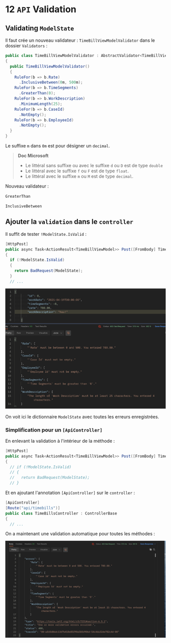# 12 `API` Validation



## Validating `ModelState`

Il faut crée un nouveau validateur : `TimeBillViewModelValidator` dans le dossier `Validators` :

```cs
public class TimeBillViewModelValidator : AbstractValidator<TimeBillViewModel>
{
  public TimeBillViewModelValidator()
  {
    RuleFor(b => b.Rate)
      .InclusiveBetween(0m, 500m);
    RuleFor(b => b.TimeSegments)
      .GreaterThan(0);
    RuleFor(b => b.WorkDescription)
      .MinimumLength(25);
    RuleFor(b => b.CaseId)
      .NotEmpty();
    RuleFor(b => b.EmployeeId)
      .NotEmpty();
  }
}
```

Le suffixe `m` dans `0m` est pour désigner un `decimal`.

> **Doc Microsoft**
>
> - Le littéral sans suffixe ou avec le suffixe `d` ou `D` est de type `double`
> - Le littéral avec le suffixe `f` ou `F` est de type `float`.
> - Le littéral avec le suffixe `m` ou `M` est de type `decimal`.

Nouveau validateur :

`GreaterThan`

`InclusiveBetween`



## Ajouter la `validation` dans le `controller`

Il suffit de tester `!ModelState.IsValid` :

```cs
[HttpPost]
public async Task<ActionResult<TimeBillViewModel>> Post([FromBody] TimeBillViewModel model)
{
  if (!ModelState.IsValid)
  {
    return BadRequest(ModelState);
  }
  // ...
```

<img src="assets/errors-validation-model-state-content.png" alt="errors-validation-model-state-content" style="zoom:50%;" />

On voit ici le dictionnaire `ModelState` avec toutes les erreurs enregistrées.



### Simplification pour un `[ApiController]`

En enlevant la validation à l'intérieur de la méthode :

```cs
[HttpPost]
public async Task<ActionResult<TimeBillViewModel>> Post([FromBody] TimeBillViewModel model)
{
  // if (!ModelState.IsValid)
  // {
  //   return BadRequest(ModelState);
  // }
```

Et en ajoutant l'annotation `[ApiController]` sur le `controller` :

```cs
[ApiController]
[Route("api/timebills")]
public class TimeBillsController : ControllerBase
{
  // ...
```

On a maintenant une validation automatique pour toutes les méthodes :

<img src="assets/api-controller-auto-validation.png" alt="api-controller-auto-validation" style="zoom:50%;" />





